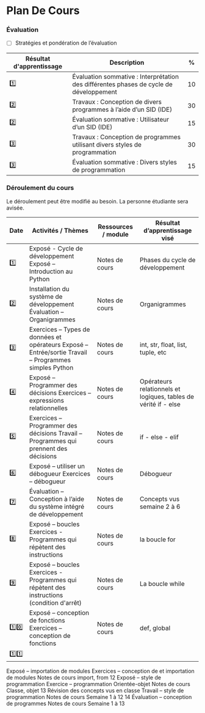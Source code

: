 # Plan De Cours


### Évaluation

- [ ]  Stratégies et pondération de l’évaluation

|  Résultat d'apprentissage | Description | % |
|-|-|-|
| :one: | Évaluation sommative : Interprétation des différentes phases de cycle de développement | 10 |
| :two: | Travaux : Conception de divers programmes à l’aide d’un SID (IDE)                      | 30 |
| :two: | Évaluation sommative : Utilisateur d’un SID (IDE)                                      | 15 |
| :three: | Travaux : Conception de programmes utilisant divers styles de programmation          | 30 |
| :three: | Évaluation sommative : Divers styles de programmation                                | 15 |


### Déroulement du cours

Le déroulement peut être modifié au besoin. La personne étudiante sera avisée.

| Date | Activités / Thèmes | Ressources / module |  Résultat d’apprentissage visé |
|-|-|-|-|
| :one: | Exposé - Cycle de développement Exposé – Introduction au Python     | Notes de cours | Phases du cycle de développement |
| :two: | Installation du système de développement Évaluation – Organigrammes | Notes de cours | Organigrammes                    |
| :three: | Exercices – Types de données et opérateurs Exposé – Entrée/sortie Travail – Programmes simples Python | Notes de cours | int, str, float, list, tuple, etc |
| :four: | Exposé – Programmer des décisions Exercices – expressions relationnelles             | Notes de cours | Opérateurs relationnels et logiques, tables de vérité if - else |
| :five: | Exercices – Programmer des décisions Travail – Programmes qui prennent des décisions | Notes de cours | if - else - elif |
| :six: | Exposé – utiliser un débogueur Exercices – débogueur                                  | Notes de cours  | Débogueur |
| :seven: | Évaluation – Conception à l’aide du système intégré de développement                | Notes de cours | Concepts vus semaine 2 à 6 |
| :eight: | Exposé – boucles Exercices - Programmes qui répètent des instructions              | Notes de cours | la boucle for |
| :nine: |  Exposé – boucles Exercices - Programmes qui répètent des instructions (condition d'arrêt) | Notes de cours | La boucle while |
| :one::zero: | Exposé – conception de fonctions Exercices – conception de fonctions                   | Notes de cours | def, global |
| :one::one: | 
Exposé – importation
de modules
Exercices –
conception de et
importation de
modules
Notes de cours import, from
12
Exposé – style de
programmation
Exercice –
programmation
Orientée-objet
Notes de cours Classe, objet
13
Révision des concepts
vus en classe
Travail – style de
programmation
Notes de cours Semaine 1 à 12
14
Évaluation –
conception de
programmes
Notes de cours Semaine 1 à 13
